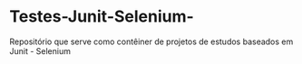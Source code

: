 # Testes-Junit-Selenium-
Repositório que serve como contêiner de projetos de estudos baseados em Junit - Selenium
